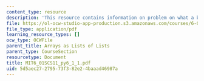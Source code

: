 ```yaml
---
content_type: resource
description: 'This resource contains information on problem on what a bunch of zeros. '
file: https://ol-ocw-studio-app-production.s3.amazonaws.com/courses/6-01sc-introduction-to-electrical-engineering-and-computer-science-i-spring-2011/5d5aec27279573f382e24baaad46987a_MIT6_01SCS11_py6_1_1.pdf
file_type: application/pdf
learning_resource_types: []
ocw_type: OCWFile
parent_title: Arrays as Lists of Lists
parent_type: CourseSection
resourcetype: Document
title: MIT6_01SCS11_py6_1_1.pdf
uid: 5d5aec27-2795-73f3-82e2-4baaad46987a
---
```

